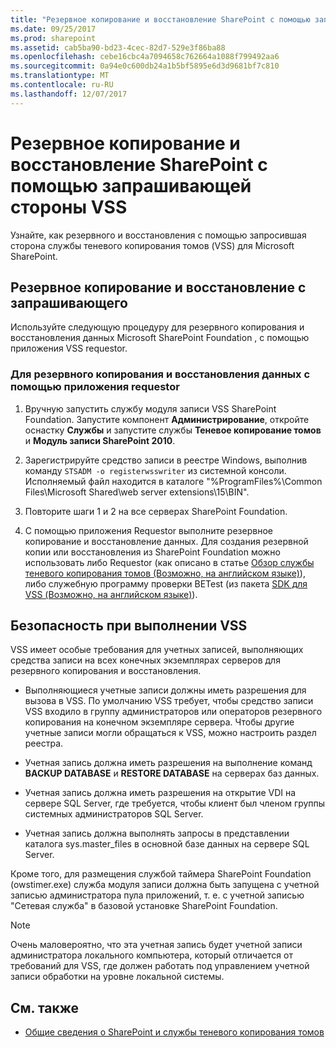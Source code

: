 ```yaml
---
title: "Резервное копирование и восстановление SharePoint с помощью запрашивающей стороны VSS"
ms.date: 09/25/2017
ms.prod: sharepoint
ms.assetid: cab5ba90-bd23-4cec-82d7-529e3f86ba88
ms.openlocfilehash: cebe16cbc4a7094658c762664a1088f799492aa6
ms.sourcegitcommit: 0a94e0c600db24a1b5bf5895e6d3d9681bf7c810
ms.translationtype: MT
ms.contentlocale: ru-RU
ms.lasthandoff: 12/07/2017
---
```

# <a name="back-up-and-restore-sharepoint-using-a-vss-requestor"></a>Резервное копирование и восстановление SharePoint с помощью запрашивающей стороны VSS

Узнайте, как резервного и восстановления с помощью запросившая сторона службы теневого копирования томов (VSS) для Microsoft SharePoint.

## <a name="backing-up-and-restoring-with-the-requestor"></a>Резервное копирование и восстановление с запрашивающего

Используйте следующую процедуру для резервного копирования и восстановления данных Microsoft SharePoint Foundation , с помощью приложения VSS requestor.
  
    
    

### <a name="to-back-up-and-restore-data-by-using-your-requestor"></a>Для резервного копирования и восстановления данных с помощью приложения requestor


1. Вручную запустить службу модуля записи VSS SharePoint Foundation. Запустите компонент **Администрирование**, откройте оснастку **Службы** и запустите службы **Теневое копирование томов** и **Модуль записи SharePoint 2010**.
    
  
2. Зарегистрируйте средство записи в реестре Windows, выполнив команду  `STSADM -o registerwsswriter` из системной консоли. Исполняемый файл находится в каталоге "%ProgramFiles%\\Common Files\\Microsoft Shared\\web server extensions\\15\\BIN".
    
  
3. Повторите шаги 1 и 2 на все серверах SharePoint Foundation.
    
  
4. С помощью приложения Requestor выполните резервное копирование и восстановление данных. Для создания резервной копии или восстановления из SharePoint Foundation можно использовать либо Requestor (как описано в статье  [Обзор службы теневого копирования томов (Возможно, на английском языке)](http://msdn.microsoft.com/en-us/library/aa384649%28VS.85%29.aspx)), либо служебную программу проверки BETest (из пакета  [SDK для VSS (Возможно, на английском языке)](http://www.microsoft.com/downloads/details.aspx?FamilyID=0B4F56E4-0CCC-4626-826A-ED2C4C95C871&amp;displaylang=en)). 
    
  

## <a name="security-for-running-vss"></a>Безопасность при выполнении VSS

VSS имеет особые требования для учетных записей, выполняющих средства записи на всех конечных экземплярах серверов для резервного копирования и восстановления.
  
    
    

- Выполняющиеся учетные записи должны иметь разрешения для вызова в VSS. По умолчанию VSS требует, чтобы средство записи VSS входило в группу администраторов или операторов резервного копирования на конечном экземпляре сервера. Чтобы другие учетные записи могли обращаться к VSS, можно настроить раздел реестра.
    
  
- Учетная запись должна иметь разрешения на выполнение команд **BACKUP DATABASE** и **RESTORE DATABASE** на серверах баз данных.
    
  
- Учетная запись должна иметь разрешения на открытие VDI на сервере SQL Server, где требуется, чтобы клиент был членом группы системных администраторов SQL Server.
    
  
- Учетная запись должна выполнять запросы в представлении каталога sys.master_files в основной базе данных на сервере SQL Server.
    
  
Кроме того, для размещения службой таймера SharePoint Foundation (owstimer.exe) служба модуля записи должна быть запущена с учетной записью администратора пула приложений, т. е. с учетной записью "Сетевая служба" в базовой установке SharePoint Foundation. 
  
> [!NOTE]
> Очень маловероятно, что эта учетная запись будет учетной записи администратора локального компьютера, который отличается от требований для VSS, где должен работать под управлением учетной записи обработки на уровне локальной системы.
  
    
    

## <a name="see-also"></a>См. также
<a name="bk_addresources"> </a>


-  [Общие сведения о SharePoint и службы теневого копирования томов](overview-of-sharepoint-and-the-volume-shadow-copy-service.md)
    
  

